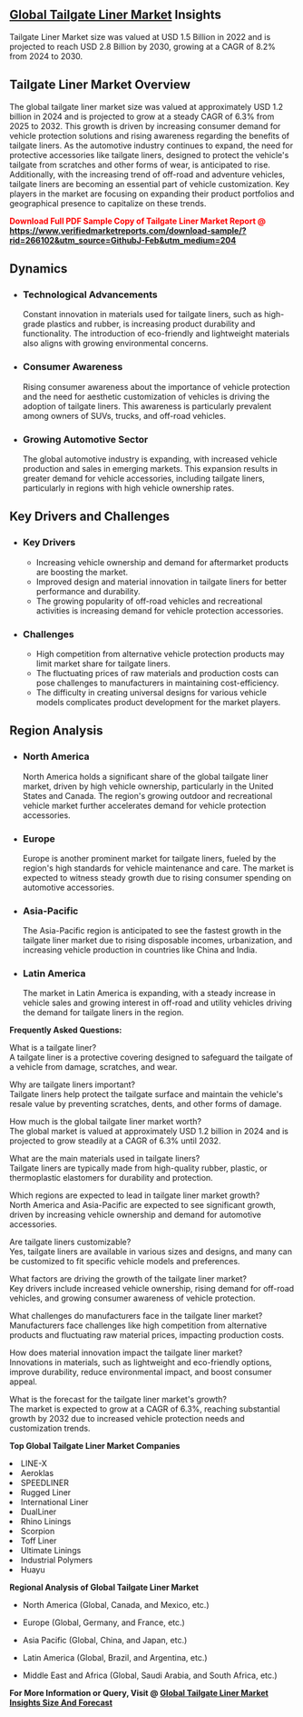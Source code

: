 <h2><a href="https://www.verifiedmarketreports.com/download-sample/?rid=266102&amp;utm_source=GithubJ&amp;utm_medium=204" target="_blank">Global Tailgate Liner Market</a> Insights</h2><p>Tailgate Liner Market size was valued at USD 1.5 Billion in 2022 and is projected to reach USD 2.8 Billion by 2030, growing at a CAGR of 8.2% from 2024 to 2030.</p><p><h2>Tailgate Liner Market Overview</h2> <p>The global tailgate liner market size was valued at approximately USD 1.2 billion in 2024 and is projected to grow at a steady CAGR of 6.3% from 2025 to 2032. This growth is driven by increasing consumer demand for vehicle protection solutions and rising awareness regarding the benefits of tailgate liners. As the automotive industry continues to expand, the need for protective accessories like tailgate liners, designed to protect the vehicle's tailgate from scratches and other forms of wear, is anticipated to rise. Additionally, with the increasing trend of off-road and adventure vehicles, tailgate liners are becoming an essential part of vehicle customization. Key players in the market are focusing on expanding their product portfolios and geographical presence to capitalize on these trends.</p> <p><b><p><span class=""><span style="color: #ff0000;"><strong>Download Full PDF Sample Copy of Tailgate Liner Market Report</strong> @ </span><a href="https://www.verifiedmarketreports.com/download-sample/?rid=266102&amp;utm_source=GithubJ-Feb&amp;utm_medium=204" target="_blank">https://www.verifiedmarketreports.com/download-sample/?rid=266102&amp;utm_source=GithubJ-Feb&amp;utm_medium=204</a></span></p></b></p> <h2>Dynamics</h2> <ul> <li><h3>Technological Advancements</h3> Constant innovation in materials used for tailgate liners, such as high-grade plastics and rubber, is increasing product durability and functionality. The introduction of eco-friendly and lightweight materials also aligns with growing environmental concerns.</li> <li><h3>Consumer Awareness</h3> Rising consumer awareness about the importance of vehicle protection and the need for aesthetic customization of vehicles is driving the adoption of tailgate liners. This awareness is particularly prevalent among owners of SUVs, trucks, and off-road vehicles.</li> <li><h3>Growing Automotive Sector</h3> The global automotive industry is expanding, with increased vehicle production and sales in emerging markets. This expansion results in greater demand for vehicle accessories, including tailgate liners, particularly in regions with high vehicle ownership rates.</li> </ul> <h2>Key Drivers and Challenges</h2> <ul> <li><h3>Key Drivers</h3> <ul> <li>Increasing vehicle ownership and demand for aftermarket products are boosting the market.</li> <li>Improved design and material innovation in tailgate liners for better performance and durability.</li> <li>The growing popularity of off-road vehicles and recreational activities is increasing demand for vehicle protection accessories.</li> </ul> </li> <li><h3>Challenges</h3> <ul> <li>High competition from alternative vehicle protection products may limit market share for tailgate liners.</li> <li>The fluctuating prices of raw materials and production costs can pose challenges to manufacturers in maintaining cost-efficiency.</li> <li>The difficulty in creating universal designs for various vehicle models complicates product development for the market players.</li> </ul> </li> </ul> <h2>Region Analysis</h2> <ul> <li><h3>North America</h3> North America holds a significant share of the global tailgate liner market, driven by high vehicle ownership, particularly in the United States and Canada. The region's growing outdoor and recreational vehicle market further accelerates demand for vehicle protection accessories.</li> <li><h3>Europe</h3> Europe is another prominent market for tailgate liners, fueled by the region's high standards for vehicle maintenance and care. The market is expected to witness steady growth due to rising consumer spending on automotive accessories.</li> <li><h3>Asia-Pacific</h3> The Asia-Pacific region is anticipated to see the fastest growth in the tailgate liner market due to rising disposable incomes, urbanization, and increasing vehicle production in countries like China and India.</li> <li><h3>Latin America</h3> The market in Latin America is expanding, with a steady increase in vehicle sales and growing interest in off-road and utility vehicles driving the demand for tailgate liners in the region.</li> </ul> <p><b>Frequently Asked Questions:</b></p> <p>What is a tailgate liner? <br> A tailgate liner is a protective covering designed to safeguard the tailgate of a vehicle from damage, scratches, and wear.</p> <p>Why are tailgate liners important? <br> Tailgate liners help protect the tailgate surface and maintain the vehicle's resale value by preventing scratches, dents, and other forms of damage.</p> <p>How much is the global tailgate liner market worth? <br> The global market is valued at approximately USD 1.2 billion in 2024 and is projected to grow steadily at a CAGR of 6.3% until 2032.</p> <p>What are the main materials used in tailgate liners? <br> Tailgate liners are typically made from high-quality rubber, plastic, or thermoplastic elastomers for durability and protection.</p> <p>Which regions are expected to lead in tailgate liner market growth? <br> North America and Asia-Pacific are expected to see significant growth, driven by increasing vehicle ownership and demand for automotive accessories.</p> <p>Are tailgate liners customizable? <br> Yes, tailgate liners are available in various sizes and designs, and many can be customized to fit specific vehicle models and preferences.</p> <p>What factors are driving the growth of the tailgate liner market? <br> Key drivers include increased vehicle ownership, rising demand for off-road vehicles, and growing consumer awareness of vehicle protection.</p> <p>What challenges do manufacturers face in the tailgate liner market? <br> Manufacturers face challenges like high competition from alternative products and fluctuating raw material prices, impacting production costs.</p> <p>How does material innovation impact the tailgate liner market? <br> Innovations in materials, such as lightweight and eco-friendly options, improve durability, reduce environmental impact, and boost consumer appeal.</p> <p>What is the forecast for the tailgate liner market's growth? <br> The market is expected to grow at a CAGR of 6.3%, reaching substantial growth by 2032 due to increased vehicle protection needs and customization trends.</p> </p><p><strong>Top Global Tailgate Liner Market Companies</strong></p><div data-test-id=""><p><li>LINE-X</li><li> Aeroklas</li><li> SPEEDLINER</li><li> Rugged Liner</li><li> International Liner</li><li> DualLiner</li><li> Rhino Linings</li><li> Scorpion</li><li> Toff Liner</li><li> Ultimate Linings</li><li> Industrial Polymers</li><li> Huayu</li></p><div><strong>Regional Analysis of&nbsp;Global Tailgate Liner Market</strong></div><ul><li dir="ltr"><p dir="ltr">North America&nbsp;(Global, Canada, and Mexico, etc.)</p></li><li dir="ltr"><p dir="ltr">Europe (Global, Germany, and France, etc.)</p></li><li dir="ltr"><p dir="ltr">Asia Pacific&nbsp;(Global, China, and Japan, etc.)</p></li><li dir="ltr"><p dir="ltr">Latin America&nbsp;(Global, Brazil, and Argentina, etc.)</p></li><li dir="ltr">Middle East and Africa&nbsp;(Global, Saudi Arabia, and South Africa, etc.)</li></ul><p><strong>For More Information or Query, Visit @&nbsp;</strong><strong><a href="https://www.verifiedmarketreports.com/product/tailgate-liner-market/?utm_source=GithubJ&amp;utm_medium=204" target="_blank">Global Tailgate Liner Market Insights Size And Forecast</a></strong></p></div>
